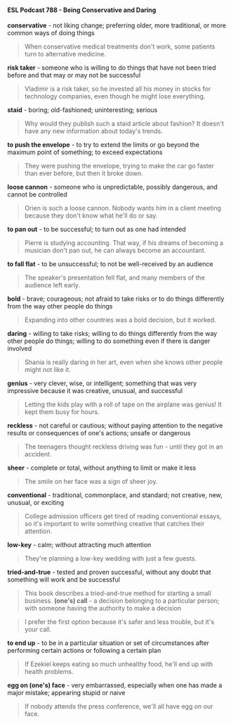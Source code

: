 #### ESL Podcast 788 - Being Conservative and Daring

**conservative** - not liking change; preferring older, more traditional, or more
common ways of doing things

> When conservative medical treatments don't work, some patients turn to
alternative medicine.

**risk taker** - someone who is willing to do things that have not been tried before
and that may or may not be successful

> Vladimir is a risk taker, so he invested all his money in stocks for technology
companies, even though he might lose everything.

**staid** - boring; old-fashioned; uninteresting; serious

> Why would they publish such a staid article about fashion? It doesn't have any
new information about today's trends.

**to push the envelope** - to try to extend the limits or go beyond the maximum
point of something; to exceed expectations

> They were pushing the envelope, trying to make the car go faster than ever
before, but then it broke down.

**loose cannon** - someone who is unpredictable, possibly dangerous, and cannot
be controlled

> Orien is such a loose cannon. Nobody wants him in a client meeting because
they don't know what he'll do or say.

**to pan out** - to be successful; to turn out as one had intended

> Pierre is studying accounting. That way, if his dreams of becoming a musician
don't pan out, he can always become an accountant.

**to fall flat** - to be unsuccessful; to not be well-received by an audience

> The speaker's presentation fell flat, and many members of the audience left
early.

**bold** - brave; courageous; not afraid to take risks or to do things differently from
the way other people do things

> Expanding into other countries was a bold decision, but it worked.

**daring** - willing to take risks; willing to do things differently from the way other
people do things; willing to do something even if there is danger involved

> Shania is really daring in her art, even when she knows other people might not
like it.

**genius** - very clever, wise, or intelligent; something that was very impressive
because it was creative, unusual, and successful

> Letting the kids play with a roll of tape on the airplane was genius! It kept them
busy for hours.

**reckless** - not careful or cautious; without paying attention to the negative
results or consequences of one's actions; unsafe or dangerous

> The teenagers thought reckless driving was fun - until they got in an accident.

**sheer** - complete or total, without anything to limit or make it less

> The smile on her face was a sign of sheer joy.

**conventional** - traditional, commonplace, and standard; not creative, new,
unusual, or exciting

> College admission officers get tired of reading conventional essays, so it's
important to write something creative that catches their attention.

**low-key** - calm; without attracting much attention

> They're planning a low-key wedding with just a few guests.

**tried-and-true** - tested and proven successful, without any doubt that something
will work and be successful

> This book describes a tried-and-true method for starting a small business.
**(one's) call** - a decision belonging to a particular person; with someone having
the authority to make a decision

> I prefer the first option because it's safer and less trouble, but it's your call.

**to end up** - to be in a particular situation or set of circumstances after
performing certain actions or following a certain plan

> If Ezekiel keeps eating so much unhealthy food, he'll end up with health
problems.

**egg on (one's) face** - very embarrassed, especially when one has made a
major mistake; appearing stupid or naive

> If nobody attends the press conference, we'll all have egg on our face.

